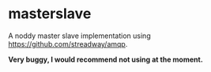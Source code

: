
masterslave
============

A noddy master slave implementation using https://github.com/streadway/amqp.

**Very buggy, I would recommend not using at the moment.**
